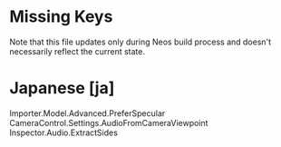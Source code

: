 # Missing Keys
Note that this file updates only during Neos build process and doesn't necessarily reflect the current state.

# Japanese [ja]
Importer.Model.Advanced.PreferSpecular  
CameraControl.Settings.AudioFromCameraViewpoint  
Inspector.Audio.ExtractSides  

